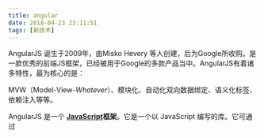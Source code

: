 ```yaml
---
title: angular
date: 2018-04-23 23:11:51
tags: [新技术]
---
```


AngularJS  诞生于2009年，由Misko Hevery 等人创建，后为Google所收购。是一款优秀的前端JS框架，已经被用于Google的多款产品当中。AngularJS有着诸多特性，最为核心的是：

MVW（Model-View-*Whatever*）、模块化、自动化双向数据绑定、语义化标签、依赖注入等等。

AngularJS 是一个 [**JavaScript**](https://baike.baidu.com/item/JavaScript)**框架**。它是一个以 JavaScript 编写的库。它可通过 <script> 标签添加到[HTML](https://baike.baidu.com/item/HTML) 页面。

AngularJS 通过 **指令** 扩展了 HTML，且通过 **表达式** 绑定数据到 HTML。

AngularJS 是以一个 JavaScript 文件形式发布的，可通过 script 标签添加到网页中。